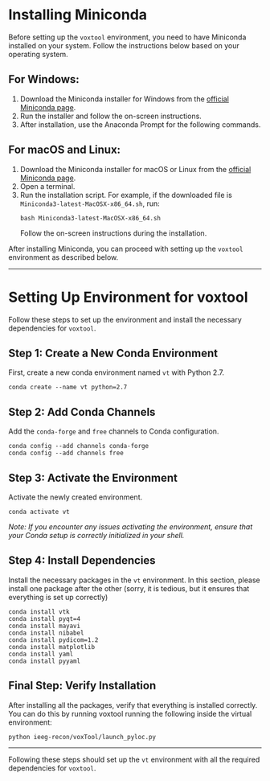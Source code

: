 # Installing Miniconda

Before setting up the `voxtool` environment, you need to have Miniconda installed on your system. Follow the instructions below based on your operating system.

## For Windows:

1. Download the Miniconda installer for Windows from the [official Miniconda page](https://docs.conda.io/en/latest/miniconda.html).
2. Run the installer and follow the on-screen instructions.
3. After installation, use the Anaconda Prompt for the following commands.

## For macOS and Linux:

1. Download the Miniconda installer for macOS or Linux from the [official Miniconda page](https://docs.conda.io/en/latest/miniconda.html).
2. Open a terminal.
3. Run the installation script. For example, if the downloaded file is `Miniconda3-latest-MacOSX-x86_64.sh`, run:
   ```
   bash Miniconda3-latest-MacOSX-x86_64.sh
   ```
   Follow the on-screen instructions during the installation.

After installing Miniconda, you can proceed with setting up the `voxtool` environment as described below.

---

# Setting Up Environment for voxtool

Follow these steps to set up the environment and install the necessary dependencies for `voxtool`.

## Step 1: Create a New Conda Environment

First, create a new conda environment named `vt` with Python 2.7.

```
conda create --name vt python=2.7
```

## Step 2: Add Conda Channels

Add the `conda-forge` and `free` channels to Conda configuration.

```
conda config --add channels conda-forge
conda config --add channels free
```

## Step 3: Activate the Environment

Activate the newly created environment.

```
conda activate vt
```

*Note: If you encounter any issues activating the environment, ensure that your Conda setup is correctly initialized in your shell.*

## Step 4: Install Dependencies

Install the necessary packages in the `vt` environment. In this section, please install one package after the other (sorry, it is tedious, but it ensures that everything is set up correctly)

```
conda install vtk
conda install pyqt=4
conda install mayavi
conda install nibabel
conda install pydicom=1.2
conda install matplotlib
conda install yaml
conda install pyyaml
```

## Final Step: Verify Installation

After installing all the packages, verify that everything is installed correctly. You can do this by running voxtool running the following inside the virtual environment:

```
python ieeg-recon/voxTool/launch_pyloc.py
```

---

Following these steps should set up the `vt` environment with all the required dependencies for `voxtool`.
